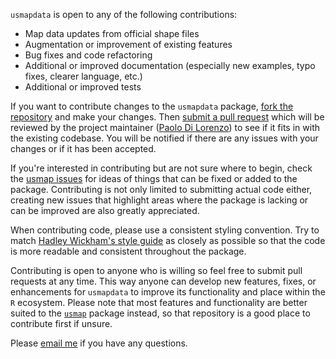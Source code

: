 `usmapdata` is open to any of the following contributions:
* Map data updates from official shape files
* Augmentation or improvement of existing features
* Bug fixes and code refactoring
* Additional or improved documentation (especially new examples, typo fixes, clearer language, etc.)
* Additional or improved tests

If you want to contribute changes to the `usmapdata` package, [fork the repository](https://help.github.com/articles/fork-a-repo) and make your changes. Then [submit a pull request](https://help.github.com/articles/creating-a-pull-request/) which will be reviewed by the project maintainer ([Paolo Di Lorenzo](https://github.com/pdil)) to see if it fits in with the existing codebase. You will be notified if there are any issues with your changes or if it has been accepted.

If you're interested in contributing but are not sure where to begin, check the [usmap issues](https://github.com/pdil/usmap/issues) for ideas of things that can be fixed or added to the package. Contributing is not only limited to submitting actual code either, creating new issues that highlight areas where the package is lacking or can be improved are also greatly appreciated.

When contributing code, please use a consistent styling convention. Try to match [Hadley Wickham's style guide](http://adv-r.had.co.nz/Style.html) as closely as possible so that the code is more readable and consistent throughout the package.

Contributing is open to anyone who is willing so feel free to submit pull requests at any time. This way anyone can develop new features, fixes, or enhancements for `usmapdata` to improve its functionality and place within the `R` ecosystem. Please note that most features and functionality are better suited to the [`usmap`](https://github.com/pdil/usmap) package instead, so that repository is a good place to contribute first if unsure.

Please [email me](mailto:paolo@dilorenzo.pl?subject=Contributing%20to%20usmapdata) if you have any questions.

